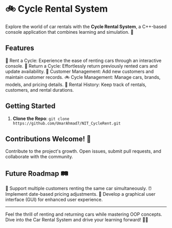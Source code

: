 # 🚲 Cycle Rental System

Explore the world of car rentals with the **Cycle Rental System**, a C++-based console application that combines learning and simulation. 🌟

## Features

🚀 Rent a Cycle: Experience the ease of renting cars through an interactive console.
🔁 Return a Cycle: Effortlessly return previously rented cars and update availability.
👥 Customer Management: Add new customers and maintain customer records.
🚲 Cycle Management: Manage cars, brands, models, and pricing details.
📝 Rental History: Keep track of rentals, customers, and rental durations.

## Getting Started

1. **Clone the Repo**: `git clone https://github.com/UmarAhmad7/NIT_CycleRent.git`

## Contributions Welcome! 🎉

Contribute to the project's growth. Open issues, submit pull requests, and collaborate with the community.

## Future Roadmap 🛤️

🤝 Support multiple customers renting the same car simultaneously.
⏰ Implement date-based pricing adjustments.
🎨 Develop a graphical user interface (GUI) for enhanced user experience.

---

Feel the thrill of renting and returning cars while mastering OOP concepts. Dive into the Car Rental System and drive your learning forward! 🚗💨
